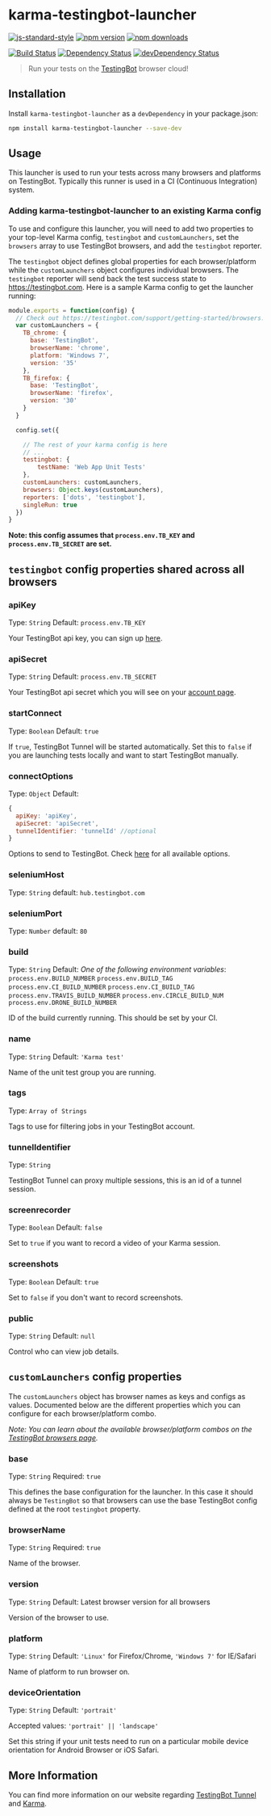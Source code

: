 # karma-testingbot-launcher

[![js-standard-style](https://img.shields.io/badge/code%20style-standard-brightgreen.svg?style=flat-square)](https://github.com/karma-runner/karma-testingbot-launcher)
 [![npm version](https://img.shields.io/npm/v/karma-testingbot-launcher.svg?style=flat-square)](https://www.npmjs.com/package/karma-testingbot-launcher) [![npm downloads](https://img.shields.io/npm/dm/karma-testingbot-launcher.svg?style=flat-square)](https://www.npmjs.com/package/karma-testingbot-launcher)

[![Build Status](https://img.shields.io/travis/karma-runner/karma-testingbot-launcher/master.svg?style=flat-square)](https://travis-ci.org/karma-runner/karma-testingbot-launcher) [![Dependency Status](https://img.shields.io/david/karma-runner/karma-testingbot-launcher.svg?style=flat-square)](https://david-dm.org/karma-runner/karma-testingbot-launcher) [![devDependency Status](https://img.shields.io/david/dev/karma-runner/karma-testingbot-launcher.svg?style=flat-square)](https://david-dm.org/karma-runner/karma-testingbot-launcher#info=devDependencies)


> Run your tests on the [TestingBot](https://testingbot.com/) browser cloud!


## Installation

Install `karma-testingbot-launcher` as a `devDependency` in your package.json:

```bash
npm install karma-testingbot-launcher --save-dev
```

## Usage

This launcher is used to run your tests across many browsers and platforms on TestingBot. Typically this runner is used in a CI (Continuous Integration) system.

### Adding karma-testingbot-launcher to an existing Karma config

To use and configure this launcher, you will need to add two properties to your top-level Karma config, `testingbot` and `customLaunchers`, set the `browsers` array to use TestingBot browsers, and add the `testingbot` reporter.

The `testingbot` object defines global properties for each browser/platform while the `customLaunchers` object configures individual browsers. The `testingbot` reporter will send back the test success state to https://testingbot.com. Here is a sample Karma config to get the launcher running:

```js
module.exports = function(config) {
  // Check out https://testingbot.com/support/getting-started/browsers.html for all browser possibilities
  var customLaunchers = {
    TB_chrome: {
      base: 'TestingBot',
      browserName: 'chrome',
      platform: 'Windows 7',
      version: '35'
    },
    TB_firefox: {
      base: 'TestingBot',
      browserName: 'firefox',
      version: '30'
    }
  }

  config.set({

    // The rest of your karma config is here
    // ...
    testingbot: {
        testName: 'Web App Unit Tests'
    },
    customLaunchers: customLaunchers,
    browsers: Object.keys(customLaunchers),
    reporters: ['dots', 'testingbot'],
    singleRun: true
  })
}
```

**Note: this config assumes that `process.env.TB_KEY` and `process.env.TB_SECRET` are set.**

## `testingbot` config properties shared across all browsers

### apiKey
Type: `String`
Default: `process.env.TB_KEY`

Your TestingBot api key, you can sign up [here](https://testingbot.com/users/sign_up).

### apiSecret
Type: `String`
Default: `process.env.TB_SECRET`

Your TestingBot api secret which you will see on your [account page](https://testingbot.com/members).

### startConnect
Type: `Boolean`
Default: `true`

If `true`, TestingBot Tunnel will be started automatically. Set this to `false` if you are launching tests locally and want to start TestingBot manually.

### connectOptions
Type: `Object`
Default:
```js
{
  apiKey: 'apiKey',
  apiSecret: 'apiSecret',
  tunnelIdentifier: 'tunnelId' //optional
}
```

Options to send to TestingBot. Check [here](https://testingbot.com/support/other/test-options) for all available options.

### seleniumHost
Type: `String`
default: `hub.testingbot.com`

### seleniumPort
Type: `Number`
default: `80`

### build
Type: `String`
Default: *One of the following environment variables*:
`process.env.BUILD_NUMBER`
`process.env.BUILD_TAG`
`process.env.CI_BUILD_NUMBER`
`process.env.CI_BUILD_TAG`
`process.env.TRAVIS_BUILD_NUMBER`
`process.env.CIRCLE_BUILD_NUM`
`process.env.DRONE_BUILD_NUMBER`

ID of the build currently running. This should be set by your CI.

### name
Type: `String`
Default: `'Karma test'`

Name of the unit test group you are running.

### tags
Type: `Array of Strings`

Tags to use for filtering jobs in your TestingBot account.

### tunnelIdentifier
Type: `String`

TestingBot Tunnel can proxy multiple sessions, this is an id of a tunnel session.


### screenrecorder
Type: `Boolean`
Default: `false`

Set to `true` if you want to record a video of your Karma session.

### screenshots
Type: `Boolean`
Default: `true`

Set to `false` if you don't want to record screenshots.

### public
Type: `String`
Default: `null`

Control who can view job details.

## `customLaunchers` config properties

The `customLaunchers` object has browser names as keys and configs as values. Documented below are the different properties which you can configure for each browser/platform combo.

*Note: You can learn about the available browser/platform combos on the [TestingBot browsers page](https://testingbot.com/support/getting-started/browsers.html).*

### base
Type: `String`
Required: `true`

This defines the base configuration for the launcher. In this case it should always be `TestingBot` so that browsers can use the base TestingBot config defined at the root `testingbot` property.

### browserName
Type: `String`
Required: `true`

Name of the browser.

### version
Type: `String`
Default: Latest browser version for all browsers

Version of the browser to use.

### platform
Type: `String`
Default: `'Linux'` for Firefox/Chrome, `'Windows 7'` for IE/Safari

Name of platform to run browser on.

### deviceOrientation
Type: `String`
Default: `'portrait'`

Accepted values: `'portrait' || 'landscape'`

Set this string if your unit tests need to run on a particular mobile device orientation for Android Browser or iOS Safari.

## More Information

You can find more information on our website regarding [TestingBot Tunnel](https://testingbot.com/support/other/tunnel)  and [Karma](https://testingbot.com/support/getting-started/karma.html).